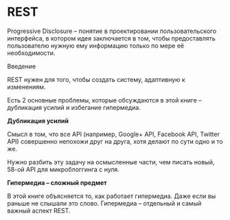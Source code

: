 # REST

Progressive Disclosure – понятие в проектировании пользовательского интерфейса, в котором идея заключается в том, чтобы предоставлять пользователю нужную ему информацию только по мере её необходимости.

Введение

REST нужен для того, чтобы создать систему, адаптивную к изменениям.

Есть 2 основные проблемы, которые обсуждаются в этой книге – дубликация усилий и избегание гипермедиа.

__Дубликация усилий__

Смысл в том, что все API (например, Google+ API, Facebook API, Twitter API) совершенно непохожи друг на друга, хотя делают по сути одно и то же.

Нужно разбить эту задачу на осмысленные части, чем писать новый, 58-ой API для микроблоггинга с нуля.

__Гипермедиа – сложный предмет__

В этой книге объясняется то, как работает гипермедиа. Даже если вы раньше не слышали это слово. Гипермедиа – отдельный и самый важный аспект REST.

